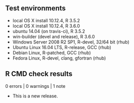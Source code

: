 ## Test environments
* local OS X install 10.12.4, R 3.5.2
* local OS X install 10.12.4, R 3.6.0
* ubuntu 14.04 (on travis-ci), R 3.5.2
* win-builder (devel and release), R 3.6.0
* Windows Server 2008 R2 SP1, R-devel, 32/64 bit (rhub)
* Ubuntu Linux 16.04 LTS, R-release, GCC (rhub)
* Debian Linux, R-patched, GCC (rhub)
* Fedora Linux, R-devel, clang, gfortran (rhub)

## R CMD check results

0 errors | 0 warnings | 1 note

* This is a new release.
